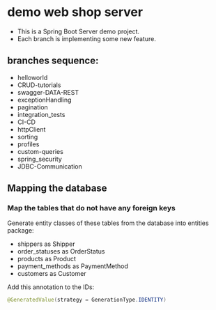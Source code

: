 # demo web shop server

- This is a Spring Boot Server demo project.
- Each branch is implementing some new feature.

## branches sequence:
- helloworld
- CRUD-tutorials
- swagger-DATA-REST
- exceptionHandling
- pagination
- integration_tests
- CI-CD
- httpClient  
- sorting
- profiles
- custom-queries
- spring_security
- JDBC-Communication

## Mapping the database

### Map the tables that do not have any foreign keys

Generate entity classes of these tables from the database into entities package:
- shippers as Shipper
- order_statuses as OrderStatus
- products as Product
- payment_methods as PaymentMethod
- customers as Customer

Add this annotation to the IDs:
```java
@GeneratedValue(strategy = GenerationType.IDENTITY)
```





